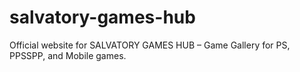 # salvatory-games-hub
Official website for SALVATORY GAMES HUB – Game Gallery for PS, PPSSPP, and Mobile games.
